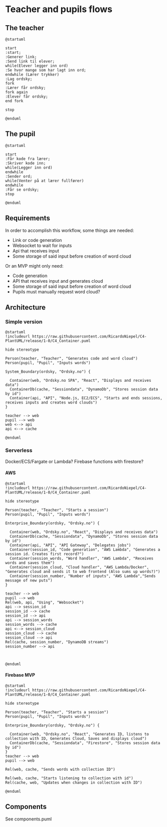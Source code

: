 # Teacher and pupils flows

## The teacher

```plantuml
@startuml

start
:start;
:Generer link;
:Send link til elever;
while(Elever legger inn ord)
:Se hvor mange som har lagt inn ord;
endwhile (Lærer trykker)
:Lag ordsky;
fork
:Lærer får ordsky;
fork again
:Elever får ordsky;
end fork

stop

@enduml
```

## The pupil

```plantuml
@startuml

start
:Får kode fra lærer;
:Skriver kode inn;
while(Legger inn ord)
endwhile
:Sender ord;
while(Venter på at lærer fullfører)
endwhile
:Får se ordsky;
stop

@enduml
```

## Requirements

In order to accomplish this workflow, some things are needed:

- Link or code generation
- Websocket to wait for inputs
- Api that receives input
- Some storage of said input before creation of word cloud

Or an MVP might only need:

- Code generation
- API that receives input and generates cloud
- Some storage of said input before creation of word cloud
- Pupils must manually request word cloud?

## Architecture

### Simple version

```plantuml
@startuml
!includeurl https://raw.githubusercontent.com/RicardoNiepel/C4-PlantUML/release/1-0/C4_Container.puml

hide stereotype

Person(teacher, "Teacher", "Generates code and word cloud")
Person(pupil, "Pupil", "Inputs words")

System_Boundary(ordsky, "Ordsky.no") {

  Container(web, "Ordsky.no SPA", "React", "Displays and receives data")
  ContainerDb(cache, "Sessiondata", "DynamoDb", "Stores session data by id")
  Container(api, "API", "Node.js, EC2/ECS", "Starts and ends sessions, receives inputs and creates word clouds")
}

teacher --> web
pupil --> web
web <--> api
api <--> cache

@enduml
```

### Serverless

Docker/ECS/Fargate or Lambda?
Firebase functions with firestore?

#### AWS

```plantuml
@startuml
!includeurl https://raw.githubusercontent.com/RicardoNiepel/C4-PlantUML/release/1-0/C4_Container.puml

hide stereotype

Person(teacher, "Teacher", "Starts a session")
Person(pupil, "Pupil", "Inputs words")

Enterprise_Boundary(ordsky, "Ordsky.no") {

  Container(web, "Ordsky.no", "React", "Displays and receives data")
  ContainerDb(cache, "Sessiondata", "DynamoDb", "Stores session data by id")
  Container(api, "API", "API Gateway", "Delegates jobs")
  Container(session_id, "Code generation", "AWS Lambda", "Generates a session id. Creates first record?")
  Container(session_words, "Word handler", "AWS Lambda", "Receives words and saves them")
  Container(session_cloud, "Cloud handler", "AWS Lambda/Docker", "Generates cloud and sends it to web frontend (Also sums up words?)")
  Container(session_number, "Number of inputs", "AWS Lambda","Sends message of new puts")
}

teacher --> web
pupil --> web
Rel(web, api, "Using", "Websocket")
api --> session_id
session_id --> cache
session_id --> api
api --> session_words
session_words --> cache
api <--> session_cloud
session_cloud --> cache
session_cloud --> api
Rel(cache, session_number, "DynamoDB streams")
session_number --> api



@enduml
```

#### Firebase MVP

```plantuml
@startuml
!includeurl https://raw.githubusercontent.com/RicardoNiepel/C4-PlantUML/release/1-0/C4_Container.puml

hide stereotype

Person(teacher, "Teacher", "Starts a session")
Person(pupil, "Pupil", "Inputs words")

Enterprise_Boundary(ordsky, "Ordsky.no") {

  Container(web, "Ordsky.no", "React", "Generates ID, listens to collection with ID, Generates Cloud, Saves and displays cloud")
  ContainerDb(cache, "Sessiondata", "Firestore", "Stores session data by id")
}
teacher --> web
pupil --> web

Rel(web, cache, "Sends words with collection ID")

Rel(web, cache, "Starts listening to collection with id")
Rel(cache, web, "Updates when changes in collection with ID")

@enduml
```

## Components

See components.puml
